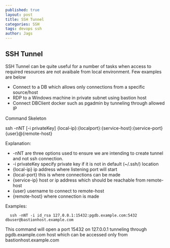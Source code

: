 ```yaml
---
published: true
layout: post
title: SSH Tunnel
categories: SSH
tags: devops ssh
author: Jags
---
```


## SSH Tunnel
SSH Tunnel can be quite useful for a number of tasks when access to required resources are not avaibale from local environment. Few examples are below
- Connect to a DB which allows only connections from a specific source/host
- RDP to a Windows machine in private subnet using bastion host
- Connect DBClient docker such as pgadmin by tunneling through allowed IP

Command Skeleton

ssh -nNT [-i privateKey] {local-ip}:{localport}:{service-host}:{service-port} {user}@{remote-host}
  
Explanation: 
- -nNT are three options used to ensure we are intending to create tunnel and not ssh connection.
-  -i privateKey specify private key if it is not in default (~/.ssh/) location
-  {local-ip} ip address where listening port will start
-  {local-port} this is where connections can be made
-  {service-ip} host or ip address which should be reachable from remote-host
-  {user} username to connect to remote-host
-  {remote-host} where connection is made

Examples:
````shell  
  ssh -nNT -i id_rsa 127.0.0.1:15432:pgdb.example.com:5432 dbuser@bastionhost.example.com
````  
  This command will open a port 15432 on 127.0.0.1 tunneling through pgdb.example.com host which can be accessed only from bastionhost.example.com
